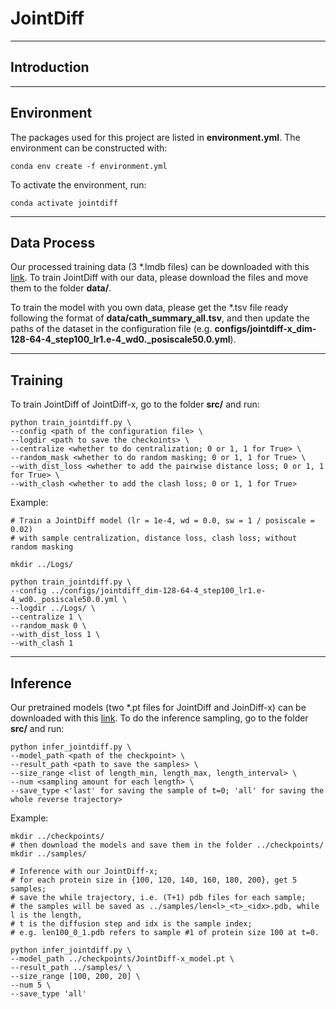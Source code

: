# JointDiff

***

## Introduction

***

## Environment

The packages used for this project are listed in **environment.yml**. The environment can be constructed with:
```
conda env create -f environment.yml
```

To activate the environment, run:
```
conda activate jointdiff
```

***

## Data Process 

Our processed training data (3 *.lmdb files) can be downloaded with this [link](https://drive.google.com/drive/folders/1DaITD4DOu7EJt6Me1lgffOprv39U2ltw?usp=drive_link). To train JointDiff with our data, please download the files and move them to the folder **data/**.

To train the model with you own data, please get the *.tsv file ready following the format of **data/cath_summary_all.tsv**, and then update the paths of the dataset in the configuration file (e.g. **configs/jointdiff-x_dim-128-64-4_step100_lr1.e-4_wd0._posiscale50.0.yml**).

***

## Training

To train JointDiff of JointDiff-x, go to the folder **src/** and run:
```
python train_jointdiff.py \
--config <path of the configuration file> \
--logdir <path to save the checkoints> \
--centralize <whether to do centralization; 0 or 1, 1 for True> \
--random_mask <whether to do random masking; 0 or 1, 1 for True> \
--with_dist_loss <whether to add the pairwise distance loss; 0 or 1, 1 for True> \
--with_clash <whether to add the clash loss; 0 or 1, 1 for True> 
```

Example:
```
# Train a JointDiff model (lr = 1e-4, wd = 0.0, sw = 1 / posiscale = 0.02)
# with sample centralization, distance loss, clash loss; without random masking

mkdir ../Logs/

python train_jointdiff.py \
--config ../configs/jointdiff_dim-128-64-4_step100_lr1.e-4_wd0._posiscale50.0.yml \
--logdir ../Logs/ \
--centralize 1 \
--random_mask 0 \
--with_dist_loss 1 \
--with_clash 1
```

***

## Inference
Our pretrained models (two *.pt files for JointDiff and JoinDiff-x) can be downloaded with this [link](https://drive.google.com/drive/folders/1wVBigdhMDL3FTX_u1--g1a4gkYAFjiG1?usp=drive_link). To do the inference sampling, go to the folder **src/** and run:
```
python infer_jointdiff.py \
--model_path <path of the checkpoint> \
--result_path <path to save the samples> \
--size_range <list of length_min, length_max, length_interval> \
--num <sampling amount for each length> \
--save_type <'last' for saving the sample of t=0; 'all' for saving the whole reverse trajectory> 
```

Example:
```
mkdir ../checkpoints/
# then download the models and save them in the folder ../checkpoints/
mkdir ../samples/

# Inference with our JointDiff-x;
# for each protein size in {100, 120, 140, 160, 180, 200}, get 5 samples;
# save the while trajectory, i.e. (T+1) pdb files for each sample;
# the samples will be saved as ../samples/len<l>_<t>_<idx>.pdb, while l is the length,
# t is the diffusion step and idx is the sample index;
# e.g. len100_0_1.pdb refers to sample #1 of protein size 100 at t=0.

python infer_jointdiff.py \
--model_path ../checkpoints/JointDiff-x_model.pt \
--result_path ../samples/ \
--size_range [100, 200, 20] \
--num 5 \
--save_type 'all'

```
